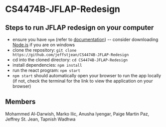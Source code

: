 
# CS4474B-JFLAP-Redesign

## Steps to run JFLAP redesign on your computer
- ensure you have `npm` (refer to [documentation](https://docs.npmjs.com/downloading-and-installing-node-js-and-npm))
  -- consider downloading [Node.js](https://docs.npmjs.com/downloading-and-installing-node-js-and-npm) if you are on windows
- clone the repository: `git clone https://github.com/jeffstjean/CS4474B-JFLAP-Redesign`
- cd into the cloned directory: `cd CS4474B-JFLAP-Redesign`
- install dependencies: `npm install`
- run the react program: `npm start`
- `npm start` should automatically open your browser to run the app locally (if not, check the terminal for the link to view the application on your browser)

## Members
Mohammed Al-Darwish,
Marko Ilic,
Anusha Iyengar,
Paige Martin Paz,
Jeffrey St. Jean,
Tapnish Wadhwa
  


